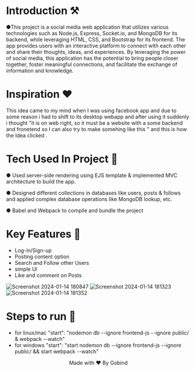 # Introduction ⚒  

●This project is a social media web application that utilizes various technologies such as Node.js, Express, Socket.io, and MongoDB for its backend, while leveraging HTML, CSS, and Bootstrap for its frontend. The app provides users with an interactive platform to connect with each other and share their thoughts, ideas, and experiences. By leveraging the power of social media, this application has the potential to bring people closer together, foster meaningful connections, and facilitate the exchange of information and knowledge. 
# Inspiration ❤️
This idea came to my mind when I was using facebook app and due to some reason i had to shift to its desktop webapp and after using it suddenly i thought "it is on web right,  so it must be a website with a some backend and fronetend so I can also try to make somehing like this " and this is how the Idea clicked .

# Tech Used In Project 📒 

●	Used server-side rendering using EJS template & implemented MVC architecture to build the app.

●	Designed different collections in databases like users, posts & follows and applied complex database operations like MongoDB lookup, etc.

● Babel and Webpack to compile and bundle the project

# Key Features 🔐
* Log-in/Sign-up 
* Posting content option
* Search and Follow other Users
* simple UI
* Like and comment on Posts

![Screenshot 2024-01-14 180847](https://github.com/Gobind557/devSpace/assets/72307219/37b899e6-5e7e-4753-ae3d-31b3bfdbbc21)
![Screenshot 2024-01-14 181323](https://github.com/Gobind557/devSpace/assets/72307219/d1379c8b-273b-48fe-adcb-0b97bd36a2c9)
![Screenshot 2024-01-14 181352](https://github.com/Gobind557/devSpace/assets/72307219/fca3b8d2-0d57-4c03-99d4-820431c9bfe8)

# Steps to run 📲

* for linux/mac
"start": "nodemon db --ignore frontend-js --ignore public/ & webpack --watch"
* for windows
"start": "start nodemon db --ignore frontend-js --ignore public/ && start webpack --watch"
 
 
 


<p align="center" width="100%">
   Made with ❤️ By Gobind   
</p>
